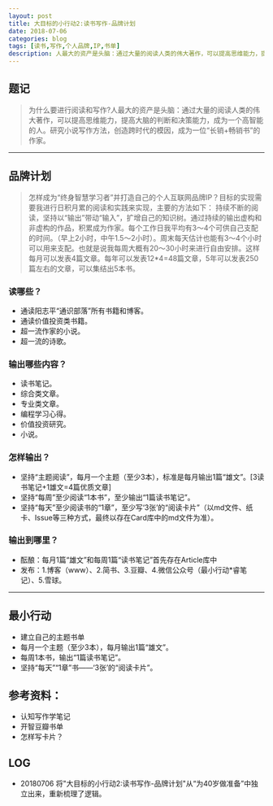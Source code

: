 ```yaml
---
layout: post
title: 大目标的小行动2:读书写作-品牌计划
date: 2018-07-06
categories: blog
tags: [读书,写作,个人品牌,IP,书单]
description: 人最大的资产是头脑：通过大量的阅读人类的伟大著作，可以提高思维能力，提高大脑的判断和决策能力，成为一个高智能的人。坚持输出好文章，创造跨时代的模因。
---
```


## 题记
>为什么要进行阅读和写作?人最大的资产是头脑：通过大量的阅读人类的伟大著作，可以提高思维能力，提高大脑的判断和决策能力，成为一个高智能的人。研究小说写作方法，创造跨时代的模因，成为一位“长销+畅销书”的作家。

---

## 品牌计划
> 怎样成为“终身智慧学习者”并打造自己的个人互联网品牌IP？目标的实现需要我进行日积月累的阅读和实践来实现，主要的方法如下：
持续不断的阅读，坚持以“输出”带动“输入”，扩增自己的知识树。通过持续的输出虚构和非虚构的作品，积累成为作家。每个工作日我平均有3～4个可供自己支配的时间。（早上2小时，中午1.5～2小时）。周末每天估计也能有3～4个小时可以用来支配。也就是说我每周大概有20～30小时来进行自由安排。这样每月可以发表4篇文章。每年可以发表12*4=48篇文章，5年可以发表250篇左右的文章，可以集结出5本书。

### 读哪些？
- 通读阳志平“通识部落”所有书籍和博客。
- 通读价值投资类书籍。
- 超一流作家的小说。
- 超一流的诗歌。

### 输出哪些内容？
- 读书笔记。
- 综合类文章。
- 专业类文章。
- 编程学习心得。
- 价值投资研究。
- 小说。

### 怎样输出？

- 坚持“主题阅读”，每月一个主题（至少3本），标准是每月输出1篇“雄文”。[3读书笔记+1雄文=4篇优质文章]
- 坚持“每周”至少阅读“1本书”，至少输出“1篇读书笔记”。
- 坚持“每天”至少阅读书的“1章”，至少写‘3张’的“阅读卡片”（以md文件、纸卡、Issue等三种方式，最终以存在Card库中的md文件为准）。

### 输出到哪里？

- 酝酿：每月1篇“雄文”和每周1篇“读书笔记”首先存在Article库中
- 发布：1.博客（www）、2.简书、3.豆瓣、4.微信公众号（最小行动*睿笔记）、5.雪球。

---

## 最小行动
- 建立自己的主题书单
- 每月一个主题（至少3本），每月输出1篇“雄文”。
- 每周1本书，输出“1篇读书笔记”。
- 坚持“每天”“1章”书——‘3张’的“阅读卡片”。

## 参考资料：

- 认知写作学笔记
- 开智豆瓣书单
- 怎样写卡片？

## LOG
- 20180706 将"大目标的小行动2:读书写作-品牌计划"从“为40岁做准备”中独立出来，重新梳理了逻辑。
